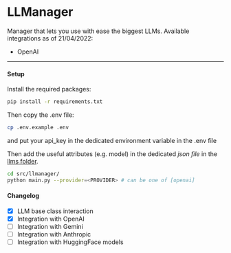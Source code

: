 # LLManager

Manager that lets you use with ease the biggest LLMs.
Available integrations as of 21/04/2022:
- OpenAI
---------------------------------------------------------------

#### Setup

Install the required packages:
```bash
pip install -r requirements.txt
```

Then copy the .env file:
```bash
cp .env.example .env
```
and put your api_key in the dedicated environment variable in the .env file

Then add the useful attributes (e.g. model) in the dedicated *json file* in the [llms folder](src/llmanager/llms/).

```bash
cd src/llmanager/
python main.py --provider=<PROVIDER> # can be one of [openai] 
```


#### Changelog

- [x] LLM base class interaction
- [X] Integration with OpenAI
- [ ] Integration with Gemini
- [ ] Integration with Anthropic
- [ ] Integration with HuggingFace models